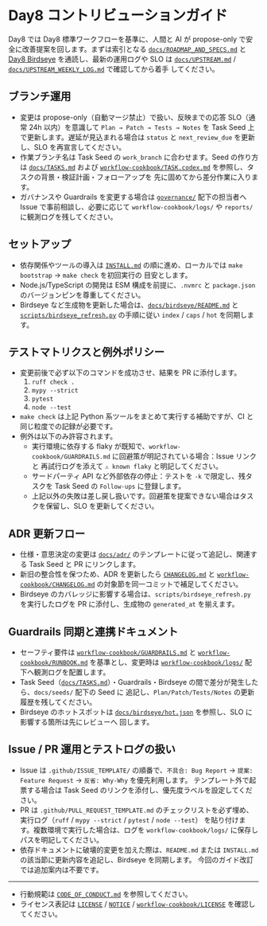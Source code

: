 # Day8 コントリビューションガイド

Day8 では Day8 標準ワークフローを基準に、人間と AI が propose-only で安全に改善提案を回します。まずは索引となる
[`docs/ROADMAP_AND_SPECS.md`](docs/ROADMAP_AND_SPECS.md) と [Day8 Birdseye](docs/birdseye/README.md) を通読し、最新の運用ログや
SLO は [`docs/UPSTREAM.md`](docs/UPSTREAM.md) / [`docs/UPSTREAM_WEEKLY_LOG.md`](docs/UPSTREAM_WEEKLY_LOG.md) で確認してから着手
してください。

## ブランチ運用
- 変更は propose-only（自動マージ禁止）で扱い、反映までの応答 SLO（通常 24h 以内）を意識して `Plan → Patch → Tests → Notes`
  を Task Seed 上で更新します。遅延が見込まれる場合は `status` と `next_review_due` を更新し、SLO を再宣言してください。
- 作業ブランチ名は Task Seed の `work_branch` に合わせます。Seed の作り方は [`docs/TASKS.md`](docs/TASKS.md) および
  [`workflow-cookbook/TASK.codex.md`](workflow-cookbook/TASK.codex.md) を参照し、タスクの背景・検証計画・フォローアップを
  先に固めてから差分作業に入ります。
- ガバナンスや Guardrails を変更する場合は [`governance/`](governance) 配下の担当者へ Issue で事前相談し、必要に応じて
  `workflow-cookbook/logs/` や `reports/` に観測ログを残してください。

## セットアップ
- 依存関係やツールの導入は [`INSTALL.md`](INSTALL.md) の順に進め、ローカルでは `make bootstrap` → `make check` を初回実行の
  目安とします。
- Node.js/TypeScript の開発は ESM 構成を前提に、`.nvmrc` と `package.json` のバージョンピンを尊重してください。
- Birdseye など生成物を更新した場合は、[`docs/birdseye/README.md`](docs/birdseye/README.md) と
  [`scripts/birdseye_refresh.py`](scripts/birdseye_refresh.py) の手順に従い `index` / `caps` / `hot` を同期します。

## テストマトリクスと例外ポリシー
- 変更前後で必ず以下のコマンドを成功させ、結果を PR に添付します。
  1. `ruff check .`
  2. `mypy --strict`
  3. `pytest`
  4. `node --test`
- `make check` は上記 Python 系ツールをまとめて実行する補助ですが、CI と同じ粒度での記録が必要です。
- 例外は以下のみ許容されます。
  - 実行環境に依存する flaky が既知で、`workflow-cookbook/GUARDRAILS.md` に回避策が明記されている場合：Issue リンクと
    再試行ログを添えて `⚠️ known flaky` と明記してください。
  - サードパーティ API など外部依存の停止：テストを `-k` で限定し、残タスクを Task Seed の `Follow-ups` に登録します。
  - 上記以外の失敗は差し戻し扱いです。回避策を提案できない場合はタスクを保留し、SLO を更新してください。

## ADR 更新フロー
- 仕様・意思決定の変更は [`docs/adr/`](docs/adr) のテンプレートに従って追記し、関連する Task Seed と PR にリンクします。
- 新旧の整合性を保つため、ADR を更新したら [`CHANGELOG.md`](CHANGELOG.md) と [`workflow-cookbook/CHANGELOG.md`](workflow-cookbook/CHANGELOG.md)
  の対象節を同一コミットで補足してください。
- Birdseye のカバレッジに影響する場合は、`scripts/birdseye_refresh.py` を実行したログを PR に添付し、生成物の `generated_at`
  を揃えます。

## Guardrails 同期と連携ドキュメント
- セーフティ要件は [`workflow-cookbook/GUARDRAILS.md`](workflow-cookbook/GUARDRAILS.md) と
  [`workflow-cookbook/RUNBOOK.md`](workflow-cookbook/RUNBOOK.md) を基準とし、変更時は
  [`workflow-cookbook/logs/`](workflow-cookbook/logs) 配下へ観測ログを配置します。
- Task Seed（[`docs/TASKS.md`](docs/TASKS.md)）・Guardrails・Birdseye の間で差分が発生したら、`docs/seeds/` 配下の Seed に
  追記し、`Plan/Patch/Tests/Notes` の更新履歴を残してください。
- Birdseye のホットスポットは [`docs/birdseye/hot.json`](docs/birdseye/hot.json) を参照し、SLO に影響する箇所は先にレビューへ
  回します。

## Issue / PR 運用とテストログの扱い
- Issue は `.github/ISSUE_TEMPLATE/` の順番で、`不具合: Bug Report` → `提案: Feature Request` → `反省: Why-Why` を優先利用します。
  テンプレート外で起票する場合は Task Seed のリンクを添付し、優先度ラベルを設定してください。
- PR は `.github/PULL_REQUEST_TEMPLATE.md` のチェックリストを必ず埋め、実行ログ（`ruff` / `mypy --strict` / `pytest` / `node --test`）
  を貼り付けます。複数環境で実行した場合は、ログを `workflow-cookbook/logs/` に保存しパスを明記してください。
- 依存ドキュメントに破壊的変更を加えた際は、`README.md` または `INSTALL.md` の該当節に更新内容を追記し、Birdseye を同期します。
  今回のガイド改訂では追加案内は不要です。

---
- 行動規範は [`CODE_OF_CONDUCT.md`](CODE_OF_CONDUCT.md) を参照してください。
- ライセンス表記は [`LICENSE`](LICENSE) / [`NOTICE`](NOTICE) / [`workflow-cookbook/LICENSE`](workflow-cookbook/LICENSE) を確認してください。
